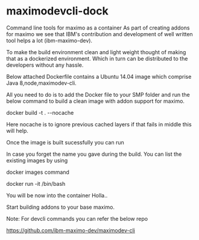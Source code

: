 # maximodevcli-dock
 Command line tools for maximo as a container
 As part of creating addons for maximo we see that IBM's contribution and development of well written tool helps a lot (ibm-maximo-dev).

To make the build environment clean and light weight thought of making that as a dockerized environment. Which in turn can be distributed to the developers without any hassle.

 

Below attached Dockerfile contains a Ubuntu 14.04 image which comprise Java 8,node,maximodev-cli.

All you need to do is to add the Docker file to your SMP folder and run the below command to build a clean image with addon support for maximo.

docker build -t <anyname> . --nocache

Here nocache is to ignore previous cached layers if that fails in middle this will help.

Once the image is built sucessfully you can run

In case  you forget the name you gave during the build. You can list the existing images by using

docker images command

docker run -it <name you mentioned in the previous build> /bin/bash

You will be now into the container Holla..

Start building addons to your base maximo.

 

 

 

Note: For devcli commands you can refer the below repo

https://github.com/ibm-maximo-dev/maximodev-cli 
